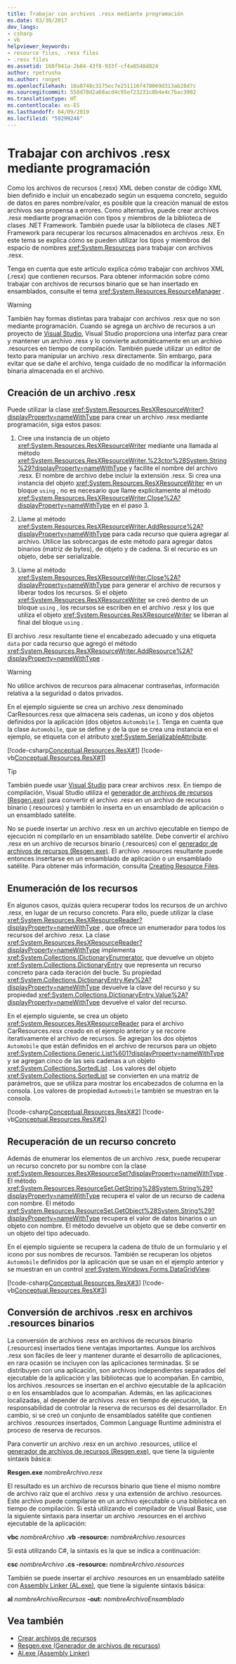 ```yaml
---
title: Trabajar con archivos .resx mediante programación
ms.date: 03/30/2017
dev_langs:
- csharp
- vb
helpviewer_keywords:
- resource files, .resx files
- .resx files
ms.assetid: 168f941a-2b84-43f8-933f-cf4a8548d824
author: rpetrusha
ms.author: ronpet
ms.openlocfilehash: 18a8748c3175ec7e251116f478069d313ab28d7c
ms.sourcegitcommit: 558d78d2a68acd4c95ef23231c8b4e4c7bac3902
ms.translationtype: HT
ms.contentlocale: es-ES
ms.lasthandoff: 04/09/2019
ms.locfileid: "59299246"
---
```

# <a name="working-with-resx-files-programmatically"></a>Trabajar con archivos .resx mediante programación
Como los archivos de recursos (.resx) XML deben constar de código XML bien definido e incluir un encabezado según un esquema concreto, seguido de datos en pares nombre/valor, es posible que la creación manual de estos archivos sea propensa a errores. Como alternativa, puede crear archivos .resx mediante programación con tipos y miembros de la biblioteca de clases .NET Framework. También puede usar la biblioteca de clases .NET Framework para recuperar los recursos almacenados en archivos .resx. En este tema se explica cómo se pueden utilizar los tipos y miembros del espacio de nombres <xref:System.Resources> para trabajar con archivos .resx.

 Tenga en cuenta que este artículo explica cómo trabajar con archivos XML (.resx) que contienen recursos. Para obtener información sobre cómo trabajar con archivos de recursos binario que se han insertado en ensamblados, consulte el tema <xref:System.Resources.ResourceManager> .

> [!WARNING]
> También hay formas distintas para trabajar con archivos .resx que no son mediante programación. Cuando se agrega un archivo de recursos a un proyecto de [Visual Studio](https://visualstudio.microsoft.com/vs/?utm_medium=microsoft&utm_source=docs.microsoft.com&utm_campaign=inline+link), Visual Studio proporciona una interfaz para crear y mantener un archivo .resx y lo convierte automáticamente en un archivo .resources en tiempo de compilación. También puede utilizar un editor de texto para manipular un archivo .resx directamente. Sin embargo, para evitar que se dañe el archivo, tenga cuidado de no modificar la información binaria almacenada en el archivo.

## <a name="create-a-resx-file"></a>Creación de un archivo .resx

Puede utilizar la clase <xref:System.Resources.ResXResourceWriter?displayProperty=nameWithType> para crear un archivo .resx mediante programación, siga estos pasos:

1. Cree una instancia de un objeto <xref:System.Resources.ResXResourceWriter> mediante una llamada al método <xref:System.Resources.ResXResourceWriter.%23ctor%28System.String%29?displayProperty=nameWithType> y facilite el nombre del archivo .resx. El nombre de archivo debe incluir la extensión .resx. Si crea una instancia del objeto <xref:System.Resources.ResXResourceWriter> en un bloque `using` , no es necesario que llame explícitamente al método <xref:System.Resources.ResXResourceWriter.Close%2A?displayProperty=nameWithType> en el paso 3.

2. Llame al método <xref:System.Resources.ResXResourceWriter.AddResource%2A?displayProperty=nameWithType> para cada recurso que quiera agregar al archivo. Utilice las sobrecargas de este método para agregar datos binarios (matriz de bytes), de objeto y de cadena. Si el recurso es un objeto, debe ser serializable.

3. Llame al método <xref:System.Resources.ResXResourceWriter.Close%2A?displayProperty=nameWithType> para generar el archivo de recursos y liberar todos los recursos. Si el objeto <xref:System.Resources.ResXResourceWriter> se creó dentro de un bloque `using` , los recursos se escriben en el archivo .resx y los que utiliza el objeto <xref:System.Resources.ResXResourceWriter> se liberan al final del bloque `using` .

El archivo .resx resultante tiene el encabezado adecuado y una etiqueta `data` por cada recurso que agregó el método <xref:System.Resources.ResXResourceWriter.AddResource%2A?displayProperty=nameWithType> .

> [!WARNING]
> No utilice archivos de recursos para almacenar contraseñas, información relativa a la seguridad o datos privados.

En el ejemplo siguiente se crea un archivo .resx denominado CarResources.resx que almacena seis cadenas, un icono y dos objetos definidos por la aplicación (dos objetos `Automobile` ). Tenga en cuenta que la clase `Automobile`, que se define y de la que se crea una instancia en el ejemplo, se etiqueta con el atributo <xref:System.SerializableAttribute>.

[!code-csharp[Conceptual.Resources.ResX#1](../../../samples/snippets/csharp/VS_Snippets_CLR/conceptual.resources.resx/cs/create1.cs#1)]
[!code-vb[Conceptual.Resources.ResX#1](../../../samples/snippets/visualbasic/VS_Snippets_CLR/conceptual.resources.resx/vb/create1.vb#1)]

> [!TIP]
> También puede usar [Visual Studio](https://visualstudio.microsoft.com/vs/?utm_medium=microsoft&utm_source=docs.microsoft.com&utm_campaign=inline+link) para crear archivos .resx. En tiempo de compilación, Visual Studio utiliza el [generador de archivos de recursos (Resgen.exe)](../../../docs/framework/tools/resgen-exe-resource-file-generator.md) para convertir el archivo .resx en un archivo de recursos binario (.resources) y también lo inserta en un ensamblado de aplicación o un ensamblado satélite.

No se puede insertar un archivo .resx en un archivo ejecutable en tiempo de ejecución ni compilarlo en un ensamblado satélite. Debe convertir el archivo .resx en un archivo de recursos binario (.resources) con el [generador de archivos de recursos (Resgen.exe)](../../../docs/framework/tools/resgen-exe-resource-file-generator.md). El archivo .resources resultante puede entonces insertarse en un ensamblado de aplicación o un ensamblado satélite. Para obtener más información, consulta [Creating Resource Files](../../../docs/framework/resources/creating-resource-files-for-desktop-apps.md).

## <a name="enumerate-resources"></a>Enumeración de los recursos
 En algunos casos, quizás quiera recuperar todos los recursos de un archivo .resx, en lugar de un recurso concreto. Para ello, puede utilizar la clase <xref:System.Resources.ResXResourceReader?displayProperty=nameWithType> , que ofrece un enumerador para todos los recursos del archivo .resx. La clase <xref:System.Resources.ResXResourceReader?displayProperty=nameWithType> implementa <xref:System.Collections.IDictionaryEnumerator>, que devuelve un objeto <xref:System.Collections.DictionaryEntry> que representa un recurso concreto para cada iteración del bucle. Su propiedad <xref:System.Collections.DictionaryEntry.Key%2A?displayProperty=nameWithType> devuelve la clave del recurso y su propiedad <xref:System.Collections.DictionaryEntry.Value%2A?displayProperty=nameWithType> devuelve el valor del recurso.

 En el ejemplo siguiente, se crea un objeto <xref:System.Resources.ResXResourceReader> para el archivo CarResources.resx creado en el ejemplo anterior y se recorre iterativamente el archivo de recursos. Se agregan los dos objetos `Automobile` que están definidos en el archivo de recursos para un objeto <xref:System.Collections.Generic.List%601?displayProperty=nameWithType> y se agregan cinco de las seis cadenas a un objeto <xref:System.Collections.SortedList> . Los valores del objeto <xref:System.Collections.SortedList> se convierten en una matriz de parámetros, que se utiliza para mostrar los encabezados de columna en la consola. Los valores de propiedad `Automobile` también se muestran en la consola.

 [!code-csharp[Conceptual.Resources.ResX#2](../../../samples/snippets/csharp/VS_Snippets_CLR/conceptual.resources.resx/cs/enumerate1.cs#2)]
 [!code-vb[Conceptual.Resources.ResX#2](../../../samples/snippets/visualbasic/VS_Snippets_CLR/conceptual.resources.resx/vb/enumerate1.vb#2)]

## <a name="retrieve-a-specific-resource"></a>Recuperación de un recurso concreto
 Además de enumerar los elementos de un archivo .resx, puede recuperar un recurso concreto por su nombre con la clase <xref:System.Resources.ResXResourceSet?displayProperty=nameWithType> . El método <xref:System.Resources.ResourceSet.GetString%28System.String%29?displayProperty=nameWithType> recupera el valor de un recurso de cadena con nombre. El método <xref:System.Resources.ResourceSet.GetObject%28System.String%29?displayProperty=nameWithType> recupera el valor de datos binarios o un objeto con nombre. El método devuelve un objeto que se debe convertir en un objeto del tipo adecuado.

 En el ejemplo siguiente se recupera la cadena de título de un formulario y el icono por sus nombres de recursos. También se recuperan los objetos `Automobile` definidos por la aplicación que se usan en el ejemplo anterior y se muestran en un control <xref:System.Windows.Forms.DataGridView>.

 [!code-csharp[Conceptual.Resources.ResX#3](../../../samples/snippets/csharp/VS_Snippets_CLR/conceptual.resources.resx/cs/retrieve1.cs#3)]
 [!code-vb[Conceptual.Resources.ResX#3](../../../samples/snippets/visualbasic/VS_Snippets_CLR/conceptual.resources.resx/vb/retrieve1.vb#3)]

## <a name="convert-resx-files-to-binary-resources-files"></a>Conversión de archivos .resx en archivos .resources binarios
 La conversión de archivos .resx en archivos de recursos binario (.resources) insertados tiene ventajas importantes. Aunque los archivos .resx son fáciles de leer y mantener durante el desarrollo de aplicaciones, en rara ocasión se incluyen con las aplicaciones terminadas. Si se distribuyen con una aplicación, son archivos independientes separados del ejecutable de la aplicación y las bibliotecas que lo acompañan. En cambio, los archivos .resources se insertan en el archivo ejecutable de la aplicación o en los ensamblados que lo acompañan. Además, en las aplicaciones localizadas, al depender de archivos .resx en tiempo de ejecución, la responsabilidad de controlar la reserva de recursos es del desarrollador. En cambio, si se creó un conjunto de ensamblados satélite que contienen archivos .resources insertados, Common Language Runtime administra el proceso de reserva de recursos.

 Para convertir un archivo .resx en un archivo .resources, utilice el [generador de archivos de recursos (Resgen.exe)](../../../docs/framework/tools/resgen-exe-resource-file-generator.md), que tiene la siguiente sintaxis básica:

 **Resgen.exe** *nombreArchivo.resx*

 El resultado es un archivo de recursos binario que tiene el mismo nombre de archivo raíz que el archivo .resx y una extensión de archivo .resources. Este archivo puede compilarse en un archivo ejecutable o una biblioteca en tiempo de compilación. Si está utilizando el compilador de Visual Basic, use la siguiente sintaxis para insertar un archivo .resources en el archivo ejecutable de la aplicación:

 **vbc** *nombreArchivo* **.vb -resource:** *nombreArchivo.resources*

 Si está utilizando C#, la sintaxis es la que se indica a continuación:

 **csc** *nombreArchivo* **.cs -resource:** *nombreArchivo.resources*

 También se puede insertar el archivo .resources en un ensamblado satélite con [Assembly Linker (AL.exe)](../../../docs/framework/tools/al-exe-assembly-linker.md), que tiene la siguiente sintaxis básica:

 **al** *nombreArchivoRecursos* **-out:** *nombreArchivoEnsamblado*

## <a name="see-also"></a>Vea también

- [Crear archivos de recursos](../../../docs/framework/resources/creating-resource-files-for-desktop-apps.md)
- [Resgen.exe (Generador de archivos de recursos)](../../../docs/framework/tools/resgen-exe-resource-file-generator.md)
- [Al.exe (Assembly Linker)](../../../docs/framework/tools/al-exe-assembly-linker.md)

